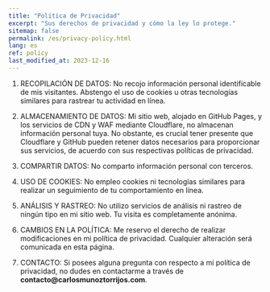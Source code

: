 ```yaml
---
title: "Política de Privacidad"
excerpt: "Sus derechos de privacidad y cómo la ley lo protege."
sitemap: false
permalink: /es/privacy-policy.html
lang: es
ref: policy
last_modified_at: 2023-12-16
---
```


1. RECOPILACIÓN DE DATOS:
No recojo información personal identificable de mis visitantes. Abstengo el uso de cookies u otras tecnologías similares para rastrear tu actividad en línea.

2. ALMACENAMIENTO DE DATOS:
Mi sitio web, alojado en GitHub Pages, y los servicios de CDN y WAF mediante Cloudflare, no almacenan información personal tuya. No obstante, es crucial tener presente que Cloudflare y GitHub pueden retener datos necesarios para proporcionar sus servicios, de acuerdo con sus respectivas políticas de privacidad.

3. COMPARTIR DATOS:
No comparto información personal con terceros.

4. USO DE COOKIES:
No empleo cookies ni tecnologías similares para realizar un seguimiento de tu comportamiento en línea.

5. ANÁLISIS Y RASTREO:
No utilizo servicios de análisis ni rastreo de ningún tipo en mi sitio web. Tu visita es completamente anónima.

6. CAMBIOS EN LA POLÍTICA:
Me reservo el derecho de realizar modificaciones en mi política de privacidad. Cualquier alteración será comunicada en esta página.

7. CONTACTO:
Si posees alguna pregunta con respecto a mi política de privacidad, no dudes en contactarme a través de __contacto@carlosmunoztorrijos.com__.